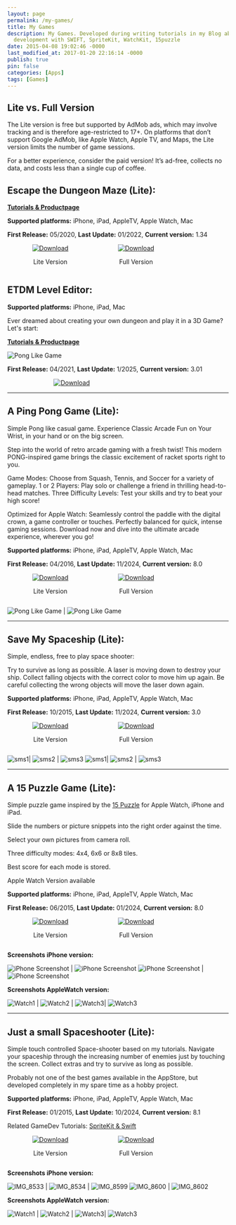 ```yaml
---
layout: page
permalink: /my-games/
title: My Games
description: My Games. Developed during writing tutorials in my Blog about iOS game
  development with SWIFT, SpriteKit, WatchKit, 15puzzle
date: 2015-04-08 19:02:46 -0000
last_modified_at: 2017-01-20 22:16:14 -0000
publish: true
pin: false
categories: [Apps]
tags: [Games]
---
```


## Lite vs. Full Version 
The Lite version is free but supported by AdMob ads, which may involve tracking and is therefore age-restricted to 17+. On platforms that don’t support Google AdMob, like Apple Watch, Apple TV, and Maps, the Lite version limits the number of game sessions.

For a better experience, consider the paid version! It’s ad-free, collects no data, and costs less than a single cup of coffee.

## Escape the Dungeon Maze (Lite):

**[Tutorials & Productpage](/etdm)**

**Supported platforms:** iPhone, iPad, AppleTV, Apple Watch, Mac

**First Release:** 05/2020, **Last Update:** 01/2022, **Current version:** 1.34

<div style="display: flex; justify-content: space-around; align-items: center;">
  <div style="text-align: center;">
    <a href="https://apps.apple.com/app/escapethemaze-lite/id1606812171">
      <img src="/assets/Download.svg" alt="Download">
    </a>
    <p>Lite Version</p>
  </div>
  <div style="text-align: center;">
    <a href="https://apps.apple.com/app/escape-the-dungeon-maze/id1502853397">
      <img src="/assets/Download.svg" alt="Download" >
    </a>
    <p>Full Version</p>
  </div>
  <div></div>
</div>


## ETDM Level Editor:

**Supported platforms:** iPhone, iPad, Mac

Ever dreamed about creating your own dungeon and play it in a 3D Game? Let's start: 

**[Tutorials & Productpage](/ETMEditorTutorials/ETMEditorTutorials)**

![Pong Like Game](/assets/ETMEditor/DetailMain.png)

**First Release:** 04/2021, **Last Update:** 1/2025, **Current version:** 3.01


<div style="display: flex; justify-content: space-around; align-items: center;">
  <div style="text-align: center;">
    <a href="https://apps.apple.com/app/etdm-level-editor/id1561041898">
      <img src="/assets/Download.svg" alt="Download">
    </a>
  </div>
  <div></div>
</div>


---

## A Ping Pong Game (Lite):

Simple Pong like casual game. Experience Classic Arcade Fun on Your Wrist, in your hand or on the big screen.

Step into the world of retro arcade gaming with a fresh twist! This modern PONG-inspired game brings the classic excitement of racket sports right to you.

Game Modes: Choose from Squash, Tennis, and Soccer for a variety of gameplay.
1 or 2 Players: Play solo or challenge a friend in thrilling head-to-head matches.
Three Difficulty Levels: Test your skills and try to beat your high score!

Optimized for Apple Watch:
Seamlessly control the paddle with the digital crown, a game controller or touches.
Perfectly balanced for quick, intense gaming sessions.
Download now and dive into the ultimate arcade experience, wherever you go!

**Supported platforms:** iPhone, iPad, AppleTV, Apple Watch, Mac

**First Release:** 04/2016, **Last Update:** 11/2024, **Current version:** 8.0

<div style="display: flex; justify-content: space-around; align-items: center;">
  <div style="text-align: center;">
    <a href="https://apps.apple.com/app/a-ping-pong-game-lite/id1155659319">
      <img src="/assets/Download.svg" alt="Download">
    </a>
    <p>Lite Version</p>
  </div>
  <div style="text-align: center;">
    <a href="https://apps.apple.com/app/a-ping-pong-game/id1039082864">
      <img src="/assets/Download.svg" alt="Download" >
    </a>
    <p>Full Version</p>
  </div>
  <div></div>
</div>

![Pong Like Game](/assets/games/PPG/PingPongGif.gif) | ![Pong Like Game](/assets/games/PPG/PingPong.png) 


---

## Save My Spaceship (Lite):

Simple, endless, free to play space shooter:

Try to survive as long as possible. A laser is moving down to destroy your ship. Collect falling objects with the correct color to move him up again. Be careful collecting the wrong objects will move the laser down again.

**Supported platforms:** iPhone, iPad, AppleTV, Apple Watch, Mac

**First Release:** 10/2015, **Last Update:** 11/2024, **Current version:** 3.0

<div style="display: flex; justify-content: space-around; align-items: center;">
  <div style="text-align: center;">
    <a href="https://apps.apple.com/app/save-my-spaceship-lite/id1605724395">
      <img src="/assets/Download.svg" alt="Download">
    </a>
    <p>Lite Version</p>
  </div>
  <div style="text-align: center;">
    <a href="https://apps.apple.com/app/save-my-spaceship/id970195914">
      <img src="/assets/Download.svg" alt="Download" >
    </a>
    <p>Full Version</p>
  </div>
  <div></div>
</div>

![sms1](/assets/games/SMS/sms1.png)| ![sms2](/assets/games/SMS/sms2.png) | ![sms3](/assets/games/SMS/sms3.jpg)
![sms1](/assets/games/SMS/SMSWatch1.png)| ![sms2](/assets/games/SMS/SMSWatch2.png) | ![sms3](/assets/games/SMS/SMSWatch3.png)

---

## A 15 Puzzle Game (Lite):

Simple puzzle game inspired by the [15 Puzzle](https://en.wikipedia.org/wiki/15_puzzle) for Apple Watch, iPhone and iPad.

Slide the numbers or picture snippets into the right order against the time.

Select your own pictures from camera roll.

Three difficulty modes: 4x4, 6x6 or 8x8 tiles.

Best score for each mode is stored.

Apple Watch Version available

**Supported platforms:** iPhone, iPad, AppleTV, Apple Watch, Mac

**First Release:** 06/2015, **Last Update:** 01/2024, **Current version:** 8.0

<div style="display: flex; justify-content: space-around; align-items: center;">
  <div style="text-align: center;">
    <a href="https://apps.apple.com/app/a-15-puzzle-game-lite/id1604439133">
      <img src="/assets/Download.svg" alt="Download">
    </a>
    <p>Lite Version</p>
  </div>
  <div style="text-align: center;">
    <a href="https://apps.apple.com/app/a-15-puzzle-game-watch-phone/id997514879">
      <img src="/assets/Download.svg" alt="Download" >
    </a>
    <p>Full Version</p>
  </div>
  <div></div>
</div>

**Screenshots iPhone version:**

![iPhone Screenshot](/assets/games/APG/APG1.png) | ![iPhone Screenshot](/assets/games/APG/APG2.png) 
![iPhone Screenshot](/assets/games/APG/APG3.png) | ![iPhone Screenshot](/assets/games/APG/APG4.png)

**Screenshots AppleWatch version:**

![Watch1](/assets/games/APG/APGIOS1.png) | ![Watch2](/assets/games/APG/APGIOS2.png) | ![Watch3](/assets/games/APG/APGIOS3.png)| ![Watch3](/assets/games/APG/APGIOS4.png)


---

## Just a small Spaceshooter (Lite):

Simple touch controlled Space-shooter based on my tutorials. 
Navigate your spaceship through the increasing number of enemies just by touching the screen. Collect extras and try to survive as long as possible.

Probably not one of the best games available in the AppStore, but developed completely in my spare time as a hobby project. 

**Supported platforms:** iPhone, iPad, AppleTV, Apple Watch, Mac

**First Release:** 01/2015, **Last Update:** 10/2024, **Current version:** 8.1

Related GameDev Tutorials: [SpriteKit & Swift](https://developerplayground.net)

<div style="display: flex; justify-content: space-around; align-items: center;">
  <div style="text-align: center;">
    <a href="https://apps.apple.com/app/just-a-small-spaceshooter-lite/id949662362">
      <img src="/assets/Download.svg" alt="Download">
    </a>
    <p>Lite Version</p>
  </div>
  <div style="text-align: center;">
    <a href="https://apps.apple.com/app/just-a-small-spaceshooter/id1449062544">
      <img src="/assets/Download.svg" alt="Download" >
    </a>
    <p>Full Version</p>
  </div>
  <div></div>
</div>

**Screenshots iPhone version:**

![IMG_8533](/assets/games/YASS/IMG_8533-1.jpg) | ![IMG_8534](/assets/games/YASS/IMG_8534-1.jpg) | ![IMG_8599](/assets/games/YASS/IMG_8599-1.jpg)
![IMG_8600](/assets/games/YASS/IMG_8600-1.jpg) | ![IMG_8602](/assets/games/YASS//IMG_8602-1.jpg)

**Screenshots AppleWatch version:**

![Watch1](/assets/games/YASS/YASSWatch0.png) | ![Watch2](/assets/games/YASS/YASSWatch1.png) | ![Watch3](/assets/games/YASS/YASSWatch2.png)| ![Watch3](/assets/games/YASS/YASSWatch3.png)


